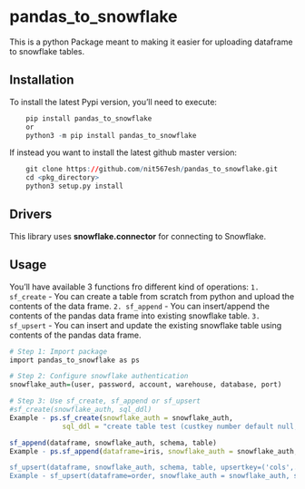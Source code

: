 pandas_to_snowflake
=============

This is a python Package meant to making it easier for uploading dataframe to snowflake tables.

Installation
------------

To install the latest Pypi version, you’ll need to execute:

``` r
    pip install pandas_to_snowflake
    or
    python3 -m pip install pandas_to_snowflake
```

If instead you want to install the latest github master version:

``` r
    git clone https://github.com/nit567esh/pandas_to_snowflake.git
    cd <pkg_directory>
    python3 setup.py install
```

Drivers
-------
This library uses **snowflake.connector** for connecting to Snowflake.

Usage
-----

You’ll have available 3 functions fro different kind of operations:
`1. sf_create` - You can create a table from scratch from python and upload the contents of the data frame.
`2. sf_append` - You can insert/append the contents of the pandas data frame into existing snowflake table.
`3. sf_upsert` - You can insert and update the existing snowflake table using contents of the pandas data frame.

``` r
# Step 1: Import package 
import pandas_to_snowflake as ps

# Step 2: Configure snowflake authentication
snowflake_auth=(user, password, account, warehouse, database, port)

# Step 3: Use sf_create, sf_append or sf_upsert
#sf_create(snowflake_auth, sql_ddl)
Example - ps.sf_create(snowflake_auth = snowflake_auth, 
             sql_ddl = "create table test (custkey number default null, orderdate date default null)")

sf_append(dataframe, snowflake_auth, schema, table)
Example - ps.sf_append(dataframe=iris, snowflake_auth = snowflake_auth, schema = 'analytics', table = 'iris'")

sf_upsert(dataframe, snowflake_auth, schema, table, upsertkey=('cols',....))
Example - sf_upsert(dataframe=order, snowflake_auth = snowflake_auth, schema = 'analytics', table='order', upsertkey=('date','product'))

```
